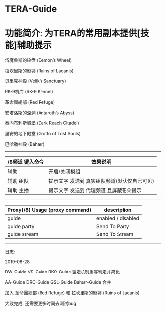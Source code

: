 TERA-Guide
======

# 功能简介: 为TERA的常用副本提供[技能]辅助提示

岱魔鲁斯的轮盘 (Demon’s Wheel)

拉坎里斯的廢墟 (Ruins of Lacanis)

贝里克神殿 (Velik’s Sanctuary)

RK-9机库 (RK-9 Kennel)

革命團總部 (Red Refuge)

安塔洛斯的深渊 (Antaroth’s Abyss)

泰内布利斯城堡 (Dark Reach Citadel)

里安的地下殿堂 (Grotto of Lost Souls)

巴哈勒神殿 (Baharr)

------

/8频道 键入命令 | 效果说明
--- | ---
辅助 | 开启/关闭模组
辅助 组队 | 提示文字 发送到 真实组队频道(默认仅自己可见)
辅助 主播 | 提示文字 发送到 代理频道 且屏蔽花朵提示

------

Proxy(/8) Usage (proxy command) | description
--- | ---
guide | enabled / disabled
guide party | Send To Party
guide stream | Send To Stream

------

日志:

2019-08-28

DW-Guide VS-Guide RK9-Guide 鉴定机制重写判定并简化

AA-Guide DRC-Guide GSL-Guide Baharr-Guide 合并

加入 革命團總部 (Red Refuge) 和 拉坎里斯的廢墟 (Ruins of Lacanis)

大致完成, 还需要更多时间去测试bug
